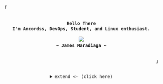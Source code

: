 <!-- Inspiration: https://github.com/owl4ce -->

<!-- Profile -->
<p align="left"><strong><samp>「</samp></strong></p>
    <p align="center">
      <samp><br>
            <b>
            Hello There
        <br>
            I'm Ancordss, DevOps, Student, and Linux enthusiast.
            </b>
        <br>
        <br>
          <image src="https://readme-typing-svg.herokuapp.com/?font=Iosevka&size=16&color=9d2b22&center=true&width=410&height=45&lines=Hope+is+not+a+strategy.">
        <br>
            <b>
            ~ James Maradiaga ~
            </b>
        <br>
      </samp><br>
    </p>
<p align="right"><strong><samp>」</samp></strong></p>

<br>

<details align="center">
<summary><samp>extend <- (click here)</samp></summary>

<h2></h2><br>

<p aling="center">
  <samp>
   <a href="https://github.com/Ancordss" target="_blank"><img alt="Github" src="https://img.shields.io/badge/-Github-333?style=flat&logo=Github&logoColor=white"></a>
   <a href="https://www.linkedin.com/in/jamesmaradiaga" target="_blank"><img alt="Linkedin" src="https://img.shields.io/badge/-LinkedIn-blue?style=flat&logo=Linkedin&logoColor=white"></a></a>
   <a href="mailto:maradiaga.l.james@gmail.com" target="_blank"><img alt="Gmail" src="https://img.shields.io/badge/-Gmail-c14438?style=flat&logo=Gmail&logoColor=white"></a></a>
   <a href="https://twitter.com/ancordss" target="_blank"><img alt="Twitter" src="https://img.shields.io/badge/-Twitter-1DA1F2?style=flat&logo=Twitter&logoColor=white"></a></a>
  <!--
  [![Github](https://img.shields.io/badge/-Github-333?style=flat&logo=Github&logoColor=white)](https://github.com/Ancordss)
  [![Linkedin](https://img.shields.io/badge/-LinkedIn-blue?style=flat&logo=Linkedin&logoColor=white)](https://www.linkedin.com/in/james-maradiaga-891549220/)
  [![Gmail](https://img.shields.io/badge/-Gmail-c14438?style=flat&logo=Gmail&logoColor=white)](mailto:maradiaga.l.james@gmail.com)
  [![Twitter](https://img.shields.io/badge/-Twitter-1DA1F2?style=flat&logo=Twitter&logoColor=white)](https://twitter.com/ancordss) add the link -->
  <h2></h2><br>
  </samp>
</p>

<p>
<details>
<summary>About Me</summary>
<br/>
<p aling="center">
Hi there, I'm James Maradiaga, an open-source lover and a systems engineering student 🚀 from Guatemala. Currently, I'm a full-time DevOps and a night student 🔎 looking for something interesting to do.
</p>  
 <!-- <img align="right" alt="GIF" src="https://i.pinimg.com/originals/e4/26/70/e426702edf874b181aced1e2fa5c6cde.gif" /> -->
<!-- Create a tabular data for blog posts-->


### > I'm currently learning
- Kubernetes: Management, Security
- Data Pipeline
- Natural Language Processing (NLP)

### > I'm working on 
- Go web app
- Small DevOps tutorials
- GPT Playground
- Obtain AWS certification.

### > Goals for 2024
- Obtain AWS certification.
- Build 10+ projects. 
- Contribute to Open Source.

### > Ask me about
- Videogames :shipit:
- Programming 📝
- and anything...
  
### 🗣 Languages and Tools
<code><img height="25" src="https://raw.githubusercontent.com/tandpfun/skill-icons/a50fa57465e82a1147fa512fb3d64cc5902df578/icons/Python-Dark.svg"></code>
<code><img height="25" src="https://raw.githubusercontent.com/tandpfun/skill-icons/59059d9d1a2c092696dc66e00931cc1181a4ce1f/icons/Kubernetes.svg"></code>
<code><img height="25" src="https://raw.githubusercontent.com/tandpfun/skill-icons/59059d9d1a2c092696dc66e00931cc1181a4ce1f/icons/AWS-Dark.svg"></code>
<code><img height="25" src="https://raw.githubusercontent.com/tandpfun/skill-icons/a50fa57465e82a1147fa512fb3d64cc5902df578/icons/Python-Dark.svg"></code>
<code><img height="25" src="https://raw.githubusercontent.com/tandpfun/skill-icons/59059d9d1a2c092696dc66e00931cc1181a4ce1f/icons/Java-Dark.svg"></code>
<code><img height="25" src="https://raw.githubusercontent.com/tandpfun/skill-icons/59059d9d1a2c092696dc66e00931cc1181a4ce1f/icons/GoLang.svg"></code>
<code><img height="25" src="https://raw.githubusercontent.com/tandpfun/skill-icons/59059d9d1a2c092696dc66e00931cc1181a4ce1f/icons/React-Dark.svg"></code>
<code><img height="25" src="https://raw.githubusercontent.com/tandpfun/skill-icons/59059d9d1a2c092696dc66e00931cc1181a4ce1f/icons/PostgreSQL-Dark.svg"></code>
<code><img height="25" src="https://raw.githubusercontent.com/tandpfun/skill-icons/59059d9d1a2c092696dc66e00931cc1181a4ce1f/icons/NodeJS-Dark.svg"></code>
<code><img height="25" src="https://raw.githubusercontent.com/tandpfun/skill-icons/59059d9d1a2c092696dc66e00931cc1181a4ce1f/icons/MongoDB.svg"></code>
<code><img height="25" src="https://raw.githubusercontent.com/tandpfun/skill-icons/59059d9d1a2c092696dc66e00931cc1181a4ce1f/icons/Kafka.svg"></code>
<code><img height="25" src="https://raw.githubusercontent.com/tandpfun/skill-icons/59059d9d1a2c092696dc66e00931cc1181a4ce1f/icons/NeoVim-Dark.svg"></code>
<code><img height="25" src="https://raw.githubusercontent.com/tandpfun/skill-icons/59059d9d1a2c092696dc66e00931cc1181a4ce1f/icons/CMake-Dark.svg"></code>
<code><img height="25" src="https://raw.githubusercontent.com/tandpfun/skill-icons/a50fa57465e82a1147fa512fb3d64cc5902df578/icons/Nginx.svg"></code>
<code><img height="25" src="https://raw.githubusercontent.com/github/explore/80688e429a7d4ef2fca1e82350fe8e3517d3494d/topics/cpp/cpp.png"></code>
<code><img height="25" src="https://cdn.iconscout.com/icon/free/png-512/c-programming-569564.png"></code>
<code><img height="25" src="https://raw.githubusercontent.com/tandpfun/skill-icons/a50fa57465e82a1147fa512fb3d64cc5902df578/icons/MySQL-Light.svg"></code>
<code><img height="25" src="https://raw.githubusercontent.com/tandpfun/skill-icons/a50fa57465e82a1147fa512fb3d64cc5902df578/icons/Git.svg"></code>
<code><img height="25" src="https://raw.githubusercontent.com/tandpfun/skill-icons/a50fa57465e82a1147fa512fb3d64cc5902df578/icons/Bash-Dark.svg"></code> 
<code><img height="25" src="https://raw.githubusercontent.com/tandpfun/skill-icons/a50fa57465e82a1147fa512fb3d64cc5902df578/icons/Linux-Dark.svg"></code>    
<code><img height="25" src="https://raw.githubusercontent.com/tandpfun/skill-icons/59059d9d1a2c092696dc66e00931cc1181a4ce1f/icons/Unity-Dark.svg"></code>
<code><img height="25" src="https://raw.githubusercontent.com/tandpfun/skill-icons/59059d9d1a2c092696dc66e00931cc1181a4ce1f/icons/Redis-Dark.svg"></code>
<code><img height="25" src="https://raw.githubusercontent.com/tandpfun/skill-icons/a50fa57465e82a1147fa512fb3d64cc5902df578/icons/HTML.svg"></code>
<code><img align="center" height="25" src="https://raw.githubusercontent.com/tandpfun/skill-icons/a50fa57465e82a1147fa512fb3d64cc5902df578/icons/Wordpress.svg"></code>
<code><img align="center" height="25" src="https://raw.githubusercontent.com/tandpfun/skill-icons/a50fa57465e82a1147fa512fb3d64cc5902df578/icons/Jenkins-Dark.svg"></code>
<code><img align="center" height="25" src="https://raw.githubusercontent.com/tandpfun/skill-icons/a50fa57465e82a1147fa512fb3d64cc5902df578/icons/Docker.svg"></code>
<code><img align="center" height="25" src="https://raw.githubusercontent.com/tandpfun/skill-icons/a50fa57465e82a1147fa512fb3d64cc5902df578/icons/VIM-Dark.svg"></code>
<code><img height="25" src="https://raw.githubusercontent.com/tandpfun/skill-icons/a50fa57465e82a1147fa512fb3d64cc5902df578/icons/Markdown-Dark.svg"></code>
<code><img height="25" src="https://raw.githubusercontent.com/tandpfun/skill-icons/59059d9d1a2c092696dc66e00931cc1181a4ce1f/icons/NeoVim-Dark.svg"></code>
<h1></h1><br>
</details>
</p>
<!-- Github Stats -->
<p align="center">
    <samp>
<details>
  <summary>My Profile Stats</summary>
  <br/>
          <img alt="GitHub Stats" src="https://github-readme-stats.vercel.app/api?username=Ancordss&show_icons=true&include_all_commits=true&count_private=true&hide=issues&hide_border=true&theme=nord"/>
  <br/>
</details>

<details> 
  <summary>My Most Used Languages</summary>
  <br/>
          <img alt="Top Language" src="https://github-readme-stats.vercel.app/api/top-langs/?username=Ancordss&layout=compact&hide_border=true&theme=nord"/>
  <br/>
    <b>Note:</b> Top languages is only a metric of the languages my public code consists of and doesn't reflect experience or skill level.
  <br/>
</details>
    </samp>
</p>
</details>
